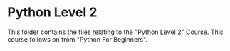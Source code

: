 # Python Level 2
This folder contains the files relating to the "Python Level 2" Course. This course follows on from "Python For Beginners".

